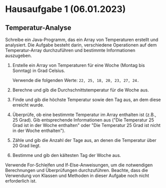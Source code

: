 # Hausaufgabe 1 (06.01.2023)
## Temperatur-Analyse

Schreibe ein Java-Programm, das ein Array von Temperaturen erstellt und analysiert.
Die Aufgabe besteht darin, verschiedene Operationen auf dem Temperatur-Array durchzuführen und bestimmte Informationen auszugeben.

1. Erstelle ein Array von Temperaturen für eine Woche (Montag bis Sonntag) in Grad Celsius.
   
   Verwende die folgenden Werte: `22, 25, 18, 20, 23, 27, 24.`

2. Berechne und gib die Durchschnittstemperatur für die Woche aus.

3. Finde und gib die höchste Temperatur sowie den Tag aus, an dem diese erreicht wurde.

4. Überprüfe, ob eine bestimmte Temperatur im Array enthalten ist (z.B., 25 Grad). Gib entsprechende Informationen aus ("Die Temperatur 25 Grad ist in der Woche enthalten" oder "Die Temperatur 25 Grad ist nicht in der Woche enthalten").

5. Zähle und gib die Anzahl der Tage aus, an denen die Temperatur über 20 Grad liegt.

6. Bestimme und gib den kältesten Tag der Woche aus.

Verwende For-Schleifen und If-Else-Anweisungen, um die notwendigen Berechnungen und Überprüfungen durchzuführen. Beachte, dass die Verwendung von Klassen und Methoden in dieser Aufgabe noch nicht erforderlich ist.

